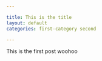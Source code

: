 ```yaml
---

title: This is the title
layout: default
categories: first-category second

---
```


This is the first post woohoo
